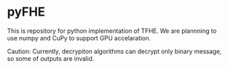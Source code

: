 # pyFHE
This is repository for python implementation of TFHE. We are plannning to use numpy and CuPy to support GPU accelaration.

Caution: Currently, decrypiton algorithms can decrypt only binary message, so some of outputs are invalid.